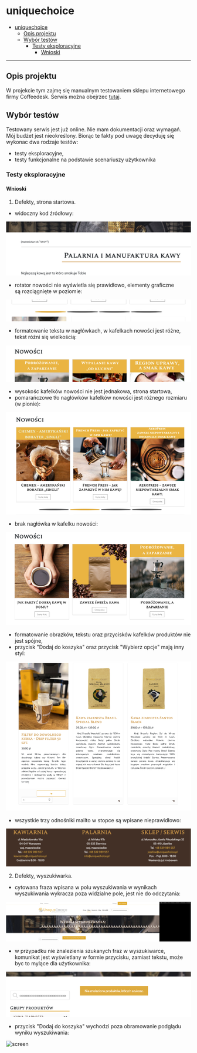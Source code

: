 # uniquechoice

- [uniquechoice](#uniquechoice)
  - [Opis projektu](#opis-projektu)
  - [Wybór testów](#wybór-testów)
    - [Testy eksploracyjne](#testy-eksploracyjne)
      - [Wnioski](#wnioski)

---

## Opis projektu

W projekcie tym zajmę się manualnym testowaniem sklepu internetowego firmy Coffeedesk. Serwis można obejrzec [tutaj](https://www.coffeedesk.pl).

## Wybór testów

Testowany serwis jest już online. Nie mam dokumentacji oraz wymagań. Mój budżet jest nieokreślony. Biorąc te fakty pod uwagę decyduję się wykonac dwa rodzaje testów:

- testy eksploracyjne,
- testy funkcjonalne na podstawie scenariuszy użytkownika

### Testy eksploracyjne

#### Wnioski

1. Defekty, strona startowa.

- widoczny kod źródłowy:
  
![screen](https://github.com/matysekprzemek/uniquechoice/blob/daaa2069a3afcea5ff1ccf93a2f88cced218650b/Zrzut%20ekranu%202023-02-1%20o%2015.31.44.png)

- rotator nowości nie wyświetla się prawidłowo, elementy graficzne są rozciągnięte w poziomie:

![screen](https://github.com/matysekprzemek/uniquechoice/blob/683d123e695b9f7209ca65717c762018d5b1dba4/Zrzut%20ekranu%202023-02-1%20o%2016.38.25.png)

- formatowanie tekstu w nagłówkach, w kafelkach nowości jest różne, tekst różni się wielkością:

![screen](https://github.com/matysekprzemek/uniquechoice/blob/04fa3c56a949056012dca785dd4ed7a15a6ea33e/Zrzut%20ekranu%202023-02-1%20o%2016.59.45.png)

- wysokośc kafelków nowości nie jest jednakowa, strona startowa,
- pomarańczowe tło nagłówków kafelków nowości jest różnego rozmiaru (w pionie):
  
![screen](https://github.com/matysekprzemek/uniquechoice/blob/471110319ac59ca8b3dbe087439fd665e1022397/Zrzut%20ekranu%202023-02-2%20o%2010.54.29.png)

- brak nagłówka w kafelku nowości:

![screen](https://github.com/matysekprzemek/uniquechoice/blob/8f82434295adab4f279d603634481b6e9c3535ed/Zrzut%20ekranu%202023-02-2%20o%2011.04.00.png)

- formatowanie obrazków, tekstu oraz przycisków kafelków produktów nie jest spójne,
- przycisk "Dodaj do koszyka" oraz przycisk "Wybierz opcje" mają inny styl:

![screen](https://github.com/matysekprzemek/uniquechoice/blob/a04717f2d6830dcf1cae30b9ac47332e3191f3a3/Zrzut%20ekranu%202023-02-2%20o%2011.06.54.png)

- wszystkie trzy odnośniki mailto w stopce są wpisane nieprawidłowo:

![screen](https://github.com/matysekprzemek/uniquechoice/blob/349ac8231d4917bb152895e567463bb2b4fc8c38/Zrzut%20ekranu%202023-02-2%20o%2011.29.05.png)

2. Defekty, wyszukiwarka.

- cytowana fraza wpisana w polu wyszukiwania w wynikach wyszukiwania wykracza poza widzialne pole, jest nie do odczytania:

![screen](https://github.com/matysekprzemek/uniquechoice/blob/0d8f0701a19b40509cbfb5e08cdb7e0e6a115e3b/Zrzut%20ekranu%202023-02-2%20o%2011.56.33.png)

- w przypadku nie znalezienia szukanych fraz w wyszukiwarce, komunikat jest wyświetlany w formie przycisku, zamiast tekstu, może byc to mylące dla użytkownika:

![screen](https://github.com/matysekprzemek/uniquechoice/blob/c3db277d3bf778ea4f9e427bc87e10d31ad5fa10/Zrzut%20ekranu%202023-02-2%20o%2012.01.34.png)

- przycisk "Dodaj do koszyka" wychodzi poza obramowanie podglądu wyniku wyszukiwania:

![screen](uniquechoice/screen10.png)
